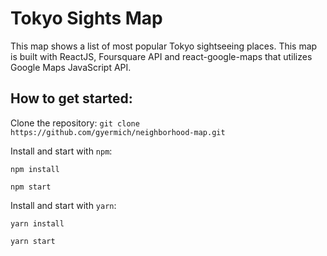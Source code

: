 # Tokyo Sights Map

This map shows a list of most popular Tokyo sightseeing places.
This map is built with ReactJS, Foursquare API and react-google-maps that utilizes Google Maps JavaScript API.

## How to get started:

Clone the repository:
`git clone https://github.com/gyermich/neighborhood-map.git`

Install and start with `npm`:

`npm install`

`npm start`


Install and start with `yarn`:

`yarn install`

`yarn start`
